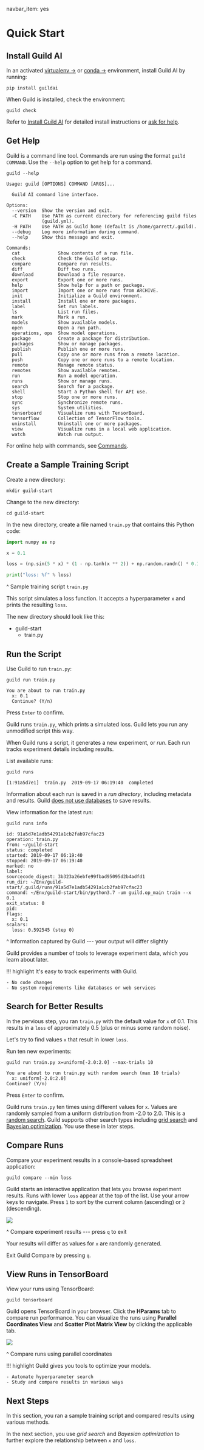 navbar_item: yes

# Quick Start

## Install Guild AI

In an activated [virtualenv
->](https://packaging.python.org/guides/installing-using-pip-and-virtual-environments/)
or [conda
->](https://docs.conda.io/projects/conda/en/latest/user-guide/tasks/manage-environments.html)
environment, install Guild AI by running:

``` command
pip install guildai
```

When Guild is installed, check the environment:

``` command
guild check
```

Refer to [Install Guild AI](install.md) for detailed install
instructions or [ask for help](ref:slack).

## Get Help

Guild is a command line tool. Commands are run using the format
``guild COMMAND``. Use the `--help` option to get help for a command.

``` command
guild --help
```

``` output
Usage: guild [OPTIONS] COMMAND [ARGS]...

  Guild AI command line interface.

Options:
  --version  Show the version and exit.
  -C PATH    Use PATH as current directory for referencing guild files
             (guild.yml).
  -H PATH    Use PATH as Guild home (default is /home/garrett/.guild).
  --debug    Log more information during command.
  --help     Show this message and exit.

Commands:
  cat              Show contents of a run file.
  check            Check the Guild setup.
  compare          Compare run results.
  diff             Diff two runs.
  download         Download a file resource.
  export           Export one or more runs.
  help             Show help for a path or package.
  import           Import one or more runs from ARCHIVE.
  init             Initialize a Guild environment.
  install          Install one or more packages.
  label            Set run labels.
  ls               List run files.
  mark             Mark a run.
  models           Show available models.
  open             Open a run path.
  operations, ops  Show model operations.
  package          Create a package for distribution.
  packages         Show or manage packages.
  publish          Publish one or more runs.
  pull             Copy one or more runs from a remote location.
  push             Copy one or more runs to a remote location.
  remote           Manage remote status.
  remotes          Show available remotes.
  run              Run a model operation.
  runs             Show or manage runs.
  search           Search for a package.
  shell            Start a Python shell for API use.
  stop             Stop one or more runs.
  sync             Synchronize remote runs.
  sys              System utilities.
  tensorboard      Visualize runs with TensorBoard.
  tensorflow       Collection of TensorFlow tools.
  uninstall        Uninstall one or more packages.
  view             Visualize runs in a local web application.
  watch            Watch run output.
```

For online help with commands, see [Commands](commands/index.md).

## Create a Sample Training Script

Create a new directory:

``` command
mkdir guild-start
```

Change to the new directory:

``` command
cd guild-start
```

In the new directory, create a file named `train.py` that contains
this Python code:

``` python
import numpy as np

x = 0.1

loss = (np.sin(5 * x) * (1 - np.tanh(x ** 2)) + np.random.randn() * 0.1)

print("loss: %f" % loss)
```

^ Sample training script `train.py`

This script simulates a loss function. It accepts a hyperparameter `x`
and prints the resulting `loss`.

The new directory should look like this:

<div class="file-tree">
<ul>
<li class="is-folder open">guild-start
 <ul>
 <li class="is-file">train.py</li>
 </ul>
</li>
</ul>
</div>

## Run the Script

Use Guild to run `train.py`:

``` command
guild run train.py
```

``` output
You are about to run train.py
  x: 0.1
  Continue? (Y/n)
```

Press `Enter` to confirm.

Guild runs `train.py`, which prints a simulated loss. Guild lets you
run any unmodified script this way.

When Guild runs a script, it generates a new experiment, or
*run*. Each run tracks experiment details including results.

List available runs:

``` command
guild runs
```

``` output
[1:91a5d7e1]  train.py  2019-09-17 06:19:40  completed
```

Information about each run is saved in a *run directory*, including
metadata and results. Guild [does not use databases](ref:no-databases)
to save results.

View information for the latest run:

``` command
guild runs info
```

``` output
id: 91a5d7e1adb54291a1cb2fab97cfac23
operation: train.py
from: ~/guild-start
status: completed
started: 2019-09-17 06:19:40
stopped: 2019-09-17 06:19:40
marked: no
label:
sourcecode_digest: 3b323a26ebfe99fbad95095d2b4adfd1
run_dir: ~/Env/guild-start/.guild/runs/91a5d7e1adb54291a1cb2fab97cfac23
command: ~/Env/guild-start/bin/python3.7 -um guild.op_main train --x 0.1
exit_status: 0
pid:
flags:
  x: 0.1
scalars:
  loss: 0.592545 (step 0)
```

^ Information captured by Guild --- your output will differ slightly

Guild provides a number of tools to leverage experiment data, which
you learn about later.

!!! highlight
    It's easy to track experiments with Guild.

    - No code changes
    - No system requirements like databases or web services

## Search for Better Results

In the pervious step, you ran `train.py` with the default value for
`x` of 0.1. This results in a `loss` of approximately 0.5 (plus or
minus some random noise).

Let's try to find values `x` that result in lower `loss`.

Run ten new experiments:

``` command
guild run train.py x=uniform[-2.0:2.0] --max-trials 10
```

``` output
You are about to run train.py with random search (max 10 trials)
  x: uniform[-2.0:2.0]
Continue? (Y/n)
```

Press `Enter` to confirm.

Guild runs `train.py` ten times using different values for `x`. Values
are randomly sampled from a uniform distribution from -2.0 to
2.0. This is a [random search](term:random-search). Guild supports
other search types including [grid search](term:grid-search) and
[Bayesian optimization](term:bayesian-optimization). You use these in
later steps.

## Compare Runs

Compare your experiment results in a console-based spreadsheet
application:

``` command
guild compare --min loss
```

Guild starts an interactive application that lets you browse
experiment results. Runs with lower `loss` appear at the top of the
list. Use your arrow keys to navigate. Press `1` to sort by the
current column (ascending) or `2` (descending).

![](/assets/img/compare-start.png)

^ Compare experiment results --- press `q` to exit

Your results will differ as values for `x` are randomly generated.

Exit Guild Compare by pressing `q`.

## View Runs in TensorBoard

View your runs using TensorBoard:

``` command
guild tensorboard
```

Guild opens TensorBoard in your browser. Click the **HParams** tab to
compare run performance. You can visualize the runs using **Parallel
Coordinates View** and **Scatter Plot Matrix View** by clicking the
applicable tab.

![](/assets/img/tb-hparams.png)

^ Compare runs using parallel coordinates

!!! highlight
    Guild gives you tools to optimize your models.

    - Automate hyperparameter search
    - Study and compare results in various ways

## Next Steps

In this section, you ran a sample training script and compared results
using various methods.

In the next section, you use *grid search* and *Bayesian optimization*
to further explore the relationship between `x` and `loss`.
